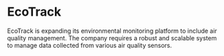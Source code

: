 # EcoTrack
EcoTrack is expanding its environmental monitoring platform to include air quality management. The company requires a robust and scalable system to manage data collected from various air quality sensors.
